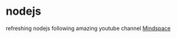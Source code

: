 # nodejs

refreshing nodejs following amazing youtube channel [Mindspace](https://www.youtube.com/watch?v=JH4qVqplC8E&list=PL55RiY5tL51oGJorjEgl6NVeDbx_fO5jR&index=2)
